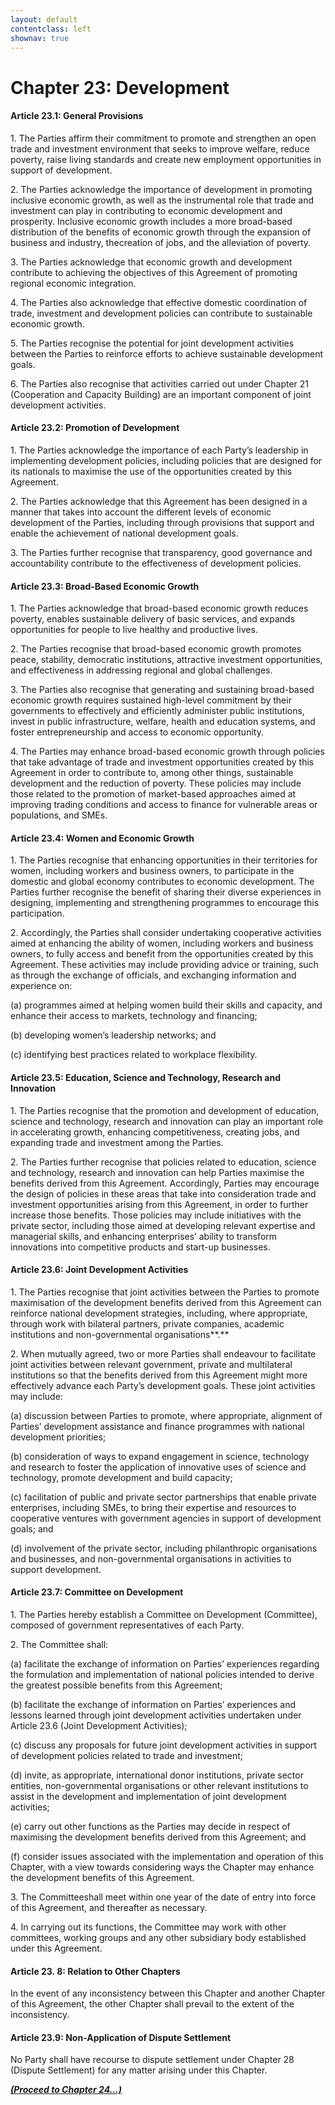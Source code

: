 ```yaml
---
layout: default
contentclass: left
shownav: true
---
```

# Chapter 23: Development

#### Article 23.1: General Provisions

1\. The Parties affirm their commitment to promote and strengthen an open trade and investment environment that seeks to improve welfare, reduce poverty, raise living standards and create new employment opportunities in support of development.

2\. The Parties acknowledge the importance of development in promoting inclusive economic growth, as well as the instrumental role that trade and investment can play in contributing to economic development and prosperity. Inclusive economic growth includes a more broad-based distribution of the benefits of economic growth through the expansion of business and industry, thecreation of jobs, and the alleviation of poverty.

3\. The Parties acknowledge that economic growth and development contribute to achieving the objectives of this Agreement of promoting regional economic integration.

4\. The Parties also acknowledge that effective domestic coordination of trade, investment and development policies can contribute to sustainable economic growth.

5\. The Parties recognise the potential for joint development activities between the Parties to reinforce efforts to achieve sustainable development goals.

6\. The Parties also recognise that activities carried out under Chapter 21 (Cooperation and Capacity Building) are an important component of joint development activities.

#### Article 23.2: Promotion of Development

1\. The Parties acknowledge the importance of each Party’s leadership in implementing development policies, including policies that are designed for its nationals to maximise the use of the opportunities created by this Agreement.

2\. The Parties acknowledge that this Agreement has been designed in a manner that takes into account the different levels of economic development of the Parties, including through provisions that support and enable the achievement of national development goals.

3\. The Parties further recognise that transparency, good governance and accountability contribute to the effectiveness of development policies.

#### Article 23.3: Broad-Based Economic Growth

1\. The Parties acknowledge that broad-based economic growth reduces poverty, enables sustainable delivery of basic services, and expands opportunities for people to live healthy and productive lives.

2\. The Parties recognise that broad-based economic growth promotes peace, stability, democratic institutions, attractive investment opportunities, and effectiveness in addressing regional and global challenges.

3\. The Parties also recognise that generating and sustaining broad-based economic growth requires sustained high-level commitment by their governments to effectively and efficiently administer public institutions, invest in public infrastructure, welfare, health and education systems, and foster entrepreneurship and access to economic opportunity.

4\. The Parties may enhance broad-based economic growth through policies that take advantage of trade and investment opportunities created by this Agreement in order to contribute to, among other things, sustainable development and the reduction of poverty. These policies may include those related to the promotion of market-based approaches aimed at improving trading conditions and access to finance for vulnerable areas or populations, and SMEs.

#### Article 23.4: Women and Economic Growth

1\. The Parties recognise that enhancing opportunities in their territories for women, including workers and business owners, to participate in the domestic and global economy contributes to economic development. The Parties further recognise the benefit of sharing their diverse experiences in designing, implementing and strengthening programmes to encourage this participation.

2\. Accordingly, the Parties shall consider undertaking cooperative activities aimed at enhancing the ability of women, including workers and business owners, to fully access and benefit from the opportunities created by this Agreement. These activities may include providing advice or training, such as through the exchange of officials, and exchanging information and experience on:

(a) programmes aimed at helping women build their skills and capacity, and enhance their access to markets, technology and financing;

(b) developing women’s leadership networks; and

(c) identifying best practices related to workplace flexibility.

#### Article 23.5: Education, Science and Technology, Research and Innovation

1\. The Parties recognise that the promotion and development of education, science and technology, research and innovation can play an important role in accelerating growth, enhancing competitiveness, creating jobs, and expanding trade and investment among the Parties.

2\. The Parties further recognise that policies related to education, science and technology, research and innovation can help Parties maximise the benefits derived from this Agreement. Accordingly, Parties may encourage the design of policies in these areas that take into consideration trade and investment opportunities arising from this Agreement, in order to further increase those benefits. Those policies may include initiatives with the private sector, including those aimed at developing relevant expertise and managerial skills, and enhancing enterprises’ ability to transform innovations into competitive products and start-up businesses.

#### Article 23.6: Joint Development Activities

1\. The Parties recognise that joint activities between the Parties to promote maximisation of the development benefits derived from this Agreement can reinforce national development strategies, including, where appropriate, through work with bilateral partners, private companies, academic institutions and non-governmental organisations**.**

2\. When mutually agreed, two or more Parties shall endeavour to facilitate joint activities between relevant government, private and multilateral institutions so that the benefits derived from this Agreement might more effectively advance each Party’s development goals. These joint activities may include:

(a) discussion between Parties to promote, where appropriate, alignment of Parties’ development assistance and finance programmes with national development priorities;

(b) consideration of ways to expand engagement in science, technology and research to foster the application of innovative uses of science and technology, promote development and build capacity;

(c) facilitation of public and private sector partnerships that enable private enterprises, including SMEs, to bring their expertise and resources to cooperative ventures with government agencies in support of development goals; and

(d) involvement of the private sector, including philanthropic organisations and businesses, and non-governmental organisations in activities to support development.

#### Article 23.7: Committee on Development

1\. The Parties hereby establish a Committee on Development (Committee), composed of government representatives of each Party.

2\. The Committee shall:

(a) facilitate the exchange of information on Parties’ experiences regarding the formulation and implementation of national policies intended to derive the greatest possible benefits from this Agreement;

(b) facilitate the exchange of information on Parties’ experiences and lessons learned through joint development activities undertaken under Article 23.6 (Joint Development Activities);

(c) discuss any proposals for future joint development activities in support of development policies related to trade and investment;

(d) invite, as appropriate, international donor institutions, private sector entities, non-governmental organisations or other relevant institutions to assist in the development and implementation of joint development activities;

(e) carry out other functions as the Parties may decide in respect of maximising the development benefits derived from this Agreement; and

(f) consider issues associated with the implementation and operation of this Chapter, with a view towards considering ways the Chapter may enhance the development benefits of this Agreement.

3\. The Committeeshall meet within one year of the date of entry into force of this Agreement, and thereafter as necessary.

4\. In carrying out its functions, the Committee may work with other committees, working groups and any other subsidiary body established under this Agreement.

#### Article 23\. 8: Relation to Other Chapters

In the event of any inconsistency between this Chapter and another Chapter of this Agreement, the other Chapter shall prevail to the extent of the inconsistency.

#### Article 23.9: Non-Application of Dispute Settlement

No Party shall have recourse to dispute settlement under Chapter 28 (Dispute Settlement) for any matter arising under this Chapter.

[**_(Proceed to Chapter 24...)_**](ch24.html)

